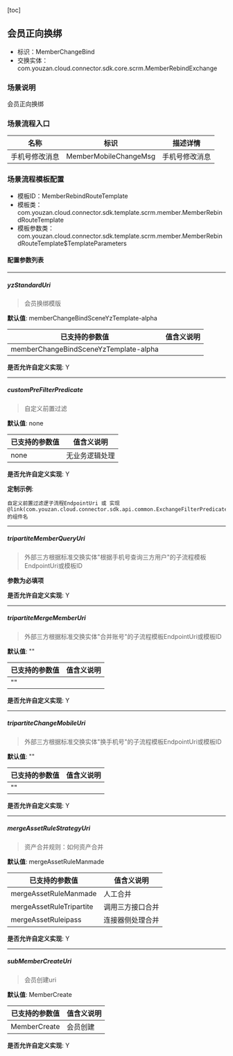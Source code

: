 [toc]

## 会员正向换绑
- 标识：MemberChangeBind
- 交换实体：com.youzan.cloud.connector.sdk.core.scrm.MemberRebindExchange
### 场景说明
会员正向换绑
### 场景流程入口

名称 | 标识 | 描述详情
---|---|---
手机号修改消息 | MemberMobileChangeMsg | 手机号修改消息

### 场景流程模板配置
- 模板ID：MemberRebindRouteTemplate
- 模板类：com.youzan.cloud.connector.sdk.template.scrm.member.MemberRebindRouteTemplate
- 模板参数类：com.youzan.cloud.connector.sdk.template.scrm.member.MemberRebindRouteTemplate$TemplateParameters

#### 配置参数列表

---
##### yzStandardUri
> 会员换绑模版

**默认值**: memberChangeBindSceneYzTemplate-alpha

已支持的参数值 | 值含义说明
---|---
memberChangeBindSceneYzTemplate-alpha | 

**是否允许自定义实现**: Y

---
##### customPreFilterPredicate
> 自定义前置过滤

**默认值**: none

已支持的参数值 | 值含义说明
---|---
none | 无业务逻辑处理

**是否允许自定义实现**: Y


**定制示例**:
```
自定义前置过滤逻子流程EndpointUri 或 实现@link(com.youzan.cloud.connector.sdk.api.common.ExchangeFilterPredicate)的组件名
```
---
##### tripartiteMemberQueryUri
> 外部三方根据标准交换实体"根据手机号查询三方用户"的子流程模板EndpointUri或模板ID

**参数为必填项**


**是否允许自定义实现**: Y

---
##### tripartiteMergeMemberUri
> 外部三方根据标准交换实体"合并账号"的子流程模板EndpointUri或模板ID

**默认值**: ""

已支持的参数值 | 值含义说明
---|---
"" | 

**是否允许自定义实现**: Y

---
##### tripartiteChangeMobileUri
> 外部三方根据标准交换实体"换手机号"的子流程模板EndpointUri或模板ID

**默认值**: ""

已支持的参数值 | 值含义说明
---|---
"" | 

**是否允许自定义实现**: Y

---
##### mergeAssetRuleStrategyUri
> 资产合并规则：如何资产合并

**默认值**: mergeAssetRuleManmade

已支持的参数值 | 值含义说明
---|---
mergeAssetRuleManmade | 人工合并
mergeAssetRuleTripartite | 调用三方接口合并
mergeAssetRuleipass | 连接器侧处理合并

**是否允许自定义实现**: Y

---
##### subMemberCreateUri
> 会员创建uri

**默认值**: MemberCreate

已支持的参数值 | 值含义说明
---|---
MemberCreate | 会员创建

**是否允许自定义实现**: Y


